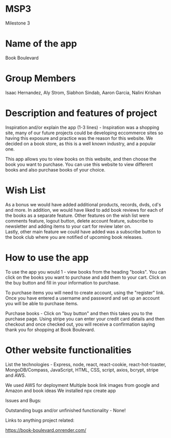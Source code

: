 # MSP3
Milestone 3

# Name of the app

Book Boulevard 

# Group Members

Isaac Hernandez, Aly Strom, Siabhon Sindab, Aaron Garcia, Nalini Krishan

# Description and features of project

Inspiration and/or explain the app (1-3 lines) - Inspiration was a shopping site, many of our future projects could be developing eccommerce sites so having this exposure and practice was the reason for this website. We decided on a book store, as this is a well known industry, and a popular one. 

This app allows you to view books on this website, and then choose the book you want to purchase. You can use this website to view different books and also purchase books of your choice.  

# Wish List

As a bonus we would have added additional products, records, dvds, cd's and more. 
In addition, we would have liked to add book reviews for each of the books as a separate feature. 
Other features on the wish list were comments feature, logout button, delete account feature, subscribe to newsletter and adding items to your cart for review later on.  
Lastly, other main feature we could have added was a subscribe button to the book club where you are notified of upcoming book releases.


# How to use the app

 To use the app you would 1 - view books from the heading "books". You can click on the books you want to purchase and add them to your cart. Click on the buy button and fill in your information to purchase. 

 To purchase items you will need to create account, using the "register" link. Once you have entered a username and password and set up an account you will be able to purchase items. 
 
 Purchase books - Click on "buy button" and then this takes you to the purchase page. 
 Using stripe you can enter your credit card details and then checkout and once checked out, you will receive a confirmation saying thank you for shopping at Book Boulevard. 

# Other website functionalities


List the technologies - Express, node, react, react-cookie, react-hot-toaster, MongoDB/Compass, JavaScript, HTML, CSS, script, axios, bcrypt, stripe and AWS.

We used AWS for deployment
Multiple book link images from google and Amazon and book ideas 
We installed npx create app 

Issues and Bugs: 

Outstanding bugs and/or unfinished functionality - None! 

Links to anything project related:

https://book-boulevard.onrender.com/